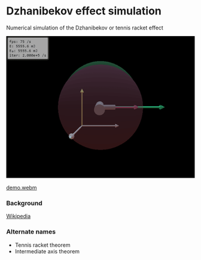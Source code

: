 # Dzhanibekov effect simulation

Numerical simulation of the Dzhanibekov or tennis racket effect

![demo.gif](docs/demo.gif)

[demo.webm](docs/demo.webm)

### Background

[Wikipedia](https://en.wikipedia.org/wiki/Tennis_racket_theorem)


### Alternate names
- Tennis racket theorem
- Intermediate axis theorem



